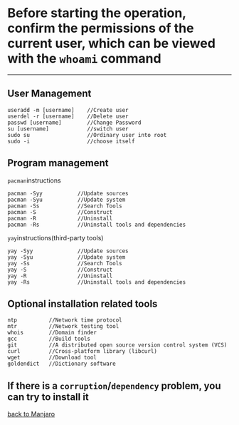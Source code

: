 # Before starting the operation, confirm the permissions of the current user, which can be viewed with the `whoami` command
-----------------------------------------------
## User Management
    useradd -m [username]    //Create user
    userdel -r [username]    //Delete user
    passwd [username]        //Change Password
    su [username]            //switch user
    sudo su                  //Ordinary user into root
    sudo -i                  //choose itself

## Program management
`pacman`instructions

    pacman -Syy           //Update sources
    pacman -Syu           //Update system
    pacman -Ss            //Search Tools
    pacman -S             //Construct
    pacman -R             //Uninstall
    pacman -Rs            //Uninstall tools and dependencies

 `yay`instructions(third-party tools)
 
    yay -Syy              //Update sources
    yay -Syu              //Update system
    yay -Ss               //Search Tools
    yay -S                //Construct
    yay -R                //Uninstall
    yay -Rs               //Uninstall tools and dependencies
    
## Optional installation related tools
    ntp          //Network time protocol
    mtr          //Network testing tool
    whois        //Domain finder
    gcc          //Build tools
    git          //A distributed open source version control system (VCS)
    curl         //Cross-platform library (libcurl)
    wget         //Download tool
    goldendict   //Dictionary software

## If there is a `corruption`/`dependency` problem, you can try to install it

[back to Manjaro](https://github.com/pro1tocol/Linux-Novice-Function-1.0.2/tree/main/Manjaro)
